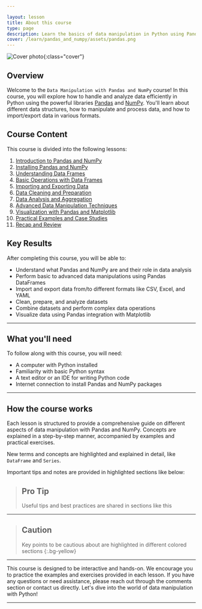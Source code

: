 ```yaml
---

layout: lesson
title: About this course
type: page
description: Learn the basics of data manipulation in Python using Pandas and NumPy, including installation, understanding data structures, and performing data operations.
cover: /learn/pandas_and_numpy/assets/pandas.png
---
```


![Cover photo]({{page.cover}}){:class="cover"}

## Overview

Welcome to the `Data Manipulation with Pandas and NumPy` course! In this course, you will explore how to handle and analyze data efficiently in Python using the powerful libraries [Pandas](/resources/glossary#pandas) and [NumPy](/resources/glossary#numpy). You'll learn about different data structures, how to manipulate and process data, and how to import/export data in various formats.

## Course Content

This course is divided into the following lessons:

1. [Introduction to Pandas and NumPy](02_intro)
2. [Installing Pandas and NumPy](03_installing)
3. [Understanding Data Frames](04_dataframes)
4. [Basic Operations with Data Frames](05_basics)
5. [Importing and Exporting Data](06_import_export)
6. [Data Cleaning and Preparation](07_cleansing)
7. [Data Analysis and Aggregation](08_analysis)
8. [Advanced Data Manipulation Techniques](09_advanced)
9. [Visualization with Pandas and Matplotlib](10_visualisation)
10. [Practical Examples and Case Studies](11_case_studies)
11. [Recap and Review](12_recap)

## Key Results

After completing this course, you will be able to:

* Understand what Pandas and NumPy are and their role in data analysis
* Perform basic to advanced data manipulations using Pandas DataFrames
* Import and export data from/to different formats like CSV, Excel, and YAML
* Clean, prepare, and analyze datasets
* Combine datasets and perform complex data operations
* Visualize data using Pandas integration with Matplotlib

---

## What you'll need

To follow along with this course, you will need:

* A computer with Python installed
* Familiarity with basic Python syntax
* A text editor or an IDE for writing Python code
* Internet connection to install Pandas and NumPy packages

---

## How the course works

Each lesson is structured to provide a comprehensive guide on different aspects of data manipulation with Pandas and NumPy. Concepts are explained in a step-by-step manner, accompanied by examples and practical exercises.

New terms and concepts are highlighted and explained in detail, like `DataFrame` and `Series`.

Important tips and notes are provided in highlighted sections like below:

> ## Pro Tip
>
> Useful tips and best practices are shared in sections like this

---

> ## Caution
>
> Key points to be cautious about are highlighted in different colored sections
{:.bg-yellow}

---

This course is designed to be interactive and hands-on. We encourage you to practice the examples and exercises provided in each lesson. If you have any questions or need assistance, please reach out through the comments section or contact us directly. Let's dive into the world of data manipulation with Python!

---
